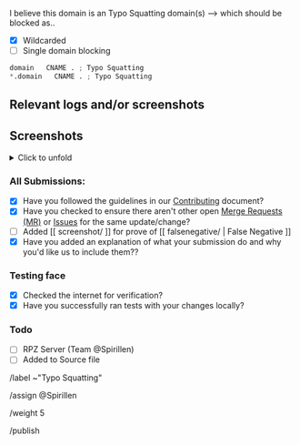 I believe this domain is an Typo Squatting domain(s) --> which should be blocked as..

- [X] Wildcarded
- [ ] Single domain blocking

```python
domain   CNAME . ; Typo Squatting
*.domain   CNAME . ; Typo Squatting
```

## Relevant logs and/or screenshots


## Screenshots
<details><summary>Click to unfold</summary>


</details>

### All Submissions:
- [X] Have you followed the guidelines in our [Contributing](CONTRIBUTING.md)
	  document?
- [x] Have you checked to ensure there aren't other open
      [Merge Requests (MR)](../merge_requests) or [Issues](../issues) for the
      same update/change?
- [ ] Added [[ screenshot/ ]] for prove of [[ falsenegative/ | False Negative ]]
- [X] Have you added an explanation of what your submission do and why you'd
	  like us to include them??

### Testing face
- [X] Checked the internet for verification?
- [X] Have you successfully ran tests with your changes locally?

### Todo
- [ ] RPZ Server (Team @Spirillen)
- [ ] Added to Source file

/label ~"Typo Squatting"

/assign @Spirillen

/weight 5

/publish

